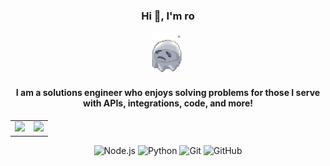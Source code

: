 <div align = "center">
<h3>Hi 👋, I'm ro</h3>
<p align="center">
<img src="3.gif" width="50"/>
</p>
<h4> I am a solutions engineer who enjoys solving problems for those I serve with APIs, integrations, code, and more! </h4>
<table>
  <tr>
    <td>
      <img src="https://github-readme-stats.vercel.app/api?username=roronoaBoi&show_icons=true&theme=highcontrast" />
    </td>
    <td>
      <img src="https://github-readme-streak-stats.herokuapp.com/?user=roronoaBoi&theme=highcontrast" />
    </td>
  </tr>
</table>

![Node.js](https://img.shields.io/badge/Node.js-339933?style=for-the-badge&logo=nodedotjs&logoColor=white)
![Python](https://img.shields.io/badge/Python-3776AB?style=for-the-badge&logo=python&logoColor=white)
![Git](https://img.shields.io/badge/Git-F05032?style=for-the-badge&logo=git&logoColor=white)
![GitHub](https://img.shields.io/badge/GitHub-181717?style=for-the-badge&logo=github&logoColor=white)

</div>
